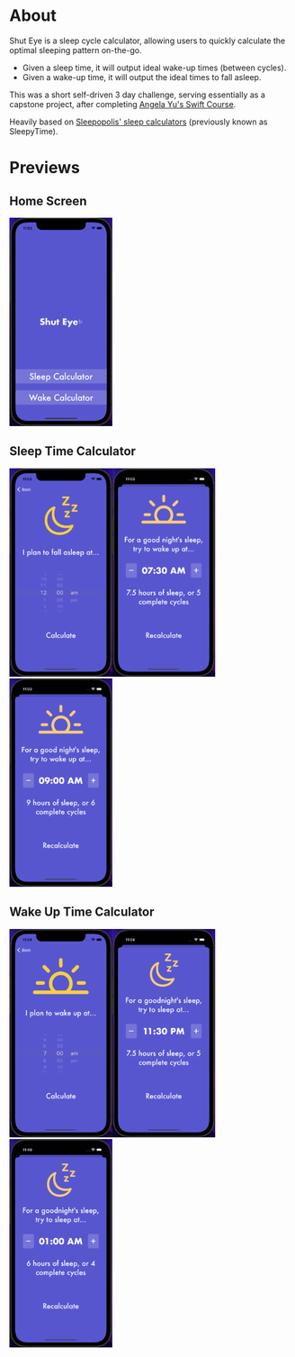 # About
Shut Eye is a sleep cycle calculator, allowing users to quickly calculate the optimal sleeping pattern on-the-go.
- Given a sleep time, it will output ideal wake-up times (between cycles).
- Given a wake-up time, it will output the ideal times to fall asleep.

This was a short self-driven 3 day challenge, serving essentially as a capstone project, after completing <a href="https://www.udemy.com/course/ios-13-app-development-bootcamp/">Angela Yu's Swift Course</a>.

Heavily based on [Sleepopolis' sleep calculators](https://sleepopolis.com/calculators/sleep/) (previously known as SleepyTime).

# Previews
## Home Screen
<img src="./readme-assets/home-screen.png" height="370px">

## Sleep Time Calculator
<img style="display: inline" src="./readme-assets/sleep-1.png" height="370px"><img style="display: inline" src="./readme-assets/sleep-2.png" height="370px"><img style="display: inline" src="./readme-assets/sleep-3.png" height="370px">

## Wake Up Time Calculator
<img style="display: inline" src="./readme-assets/wake-1.png" height="370px"><img style="display: inline" src="./readme-assets/wake-2.png" height="370px"><img style="display: inline" src="./readme-assets/wake-3.png" height="370px">
